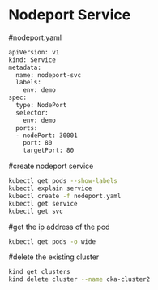 # Nodeport Service

#nodeport.yaml
```sh
apiVersion: v1
kind: Service
metadata:
  name: nodeport-svc
  labels:
    env: demo
spec:
  type: NodePort
  selector:
    env: demo
  ports:
  - nodePort: 30001
    port: 80
    targetPort: 80
```

#create nodeport service
```sh
kubectl get pods --show-labels
kubectl explain service
kubectl create -f nodeport.yaml
kubectl get service
kubectl get svc
```

#get the ip address of the pod
```sh
kubectl get pods -o wide
```

#delete the existing cluster
```sh
kind get clusters
kind delete cluster --name cka-cluster2
```
